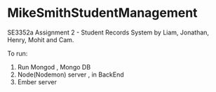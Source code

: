 

# MikeSmithStudentManagement

SE3352a Assignment 2 - Student Records System by Liam, Jonathan, Henry, Mohit and Cam.

To run:

1. Run Mongod , Mongo DB 
2. Node(Nodemon) server , in BackEnd
3. Ember server